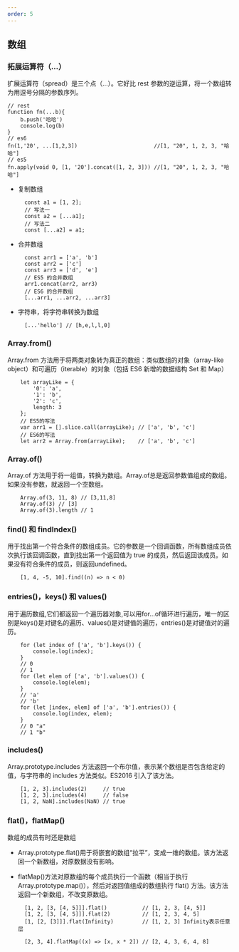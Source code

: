```yaml
---
order: 5
---
```

## 数组

### 拓展运算符（...）
扩展运算符（spread）是三个点（...）。它好比 rest 参数的逆运算，将一个数组转为用逗号分隔的参数序列。  

    // rest
    function fn(...b){
        b.push('哈哈')
        console.log(b)
    }
    // es6
    fn(1,'20', ...[1,2,3])                        //[1, "20", 1, 2, 3, "哈哈"]
    // es5
    fn.apply(void 0, [1, '20'].concat([1, 2, 3])) //[1, "20", 1, 2, 3, "哈哈"]
+ 复制数组

        const a1 = [1, 2];
        // 写法一
        const a2 = [...a1];
        // 写法二
        const [...a2] = a1;
+ 合并数组

        const arr1 = ['a', 'b']
        const arr2 = ['c']
        const arr3 = ['d', 'e']
        // ES5 的合并数组
        arr1.concat(arr2, arr3)
        // ES6 的合并数组
        [...arr1, ...arr2, ...arr3]
+ 字符串，将字符串转换为数组

        [...'hello'] // [h,e,l,l,0]

### Array.from() 
Array.from 方法用于将两类对象转为真正的数组：类似数组的对象（array-like object）和可遍历（iterable）的对象（包括 ES6 新增的数据结构 Set 和 Map）

        let arrayLike = {
            '0': 'a',
            '1': 'b',
            '2': 'c',
            length: 3
        };
        // ES5的写法
        var arr1 = [].slice.call(arrayLike); // ['a', 'b', 'c']
        // ES6的写法
        let arr2 = Array.from(arrayLike);    // ['a', 'b', 'c']
### Array.of()
Array.of 方法用于将一组值，转换为数组。Array.of总是返回参数值组成的数组。如果没有参数，就返回一个空数组。  

        Array.of(3, 11, 8) // [3,11,8]
        Array.of(3) // [3]
        Array.of(3).length // 1

### find() 和 findIndex()
用于找出第一个符合条件的数组成员。它的参数是一个回调函数，所有数组成员依次执行该回调函数，直到找出第一个返回值为 true 的成员，然后返回该成员。如果没有符合条件的成员，则返回undefined。

        [1, 4, -5, 10].find((n) => n < 0)
###  entries()，keys() 和 values() 
用于遍历数组,它们都返回一个遍历器对象,可以用for...of循环进行遍历，唯一的区别是keys()是对键名的遍历、values()是对键值的遍历，entries()是对键值对的遍历。

        for (let index of ['a', 'b'].keys()) {
            console.log(index);
        }
        // 0
        // 1
        for (let elem of ['a', 'b'].values()) {
            console.log(elem);
        }
        // 'a'
        // 'b'
        for (let [index, elem] of ['a', 'b'].entries()) {
            console.log(index, elem);
        }
        // 0 "a"
        // 1 "b"
### includes()
Array.prototype.includes 方法返回一个布尔值，表示某个数组是否包含给定的值，与字符串的 includes 方法类似。ES2016 引入了该方法。

        [1, 2, 3].includes(2)     // true
        [1, 2, 3].includes(4)     // false
        [1, 2, NaN].includes(NaN) // true
### flat()，flatMap() 
数组的成员有时还是数组
+ Array.prototype.flat()用于将嵌套的数组“拉平”，变成一维的数组。该方法返回一个新数组，对原数据没有影响。
+ flatMap()方法对原数组的每个成员执行一个函数（相当于执行 Array.prototype.map()），然后对返回值组成的数组执行 flat() 方法。该方法返回一个新数组，不改变原数组。

        [1, 2, [3, [4, 5]]].flat()           // [1, 2, 3, [4, 5]]
        [1, 2, [3, [4, 5]]].flat(2)          // [1, 2, 3, 4, 5]
        [1, [2, [3]]].flat(Infinity)         // [1, 2, 3] Infinity表示任意层

        [2, 3, 4].flatMap((x) => [x, x * 2]) // [2, 4, 3, 6, 4, 8]

